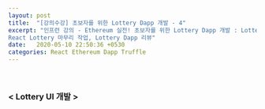 ```yaml
---
layout: post
title:  "[강의수강] 초보자를 위한 Lottery Dapp 개발 - 4"
excerpt: "인프런 강의 - Ethereum 실전! 초보자를 위한 Lottery Dapp 개발 : Lottery UI 개발, Lottery UI 기능 개발, 
React Lottery 마무리 작업, Lottery Dapp 리뷰"
date:   2020-05-10 22:50:36 +0530
categories: React Ethereum Dapp Truffle
---
```



<br/>

<h3>< Lottery UI 개발 ></h3>  
